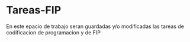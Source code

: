 # Tareas-FIP
En este epacio de trabajo seran guardadas y/o modificadas las tareas de codificacion de programacion y de FIP
